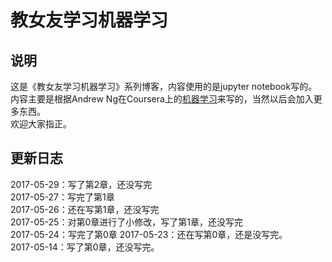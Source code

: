 # 教女友学习机器学习
## 说明
这是《教女友学习机器学习》系列博客，内容使用的是jupyter notebook写的。内容主要是根据Andrew Ng在Coursera上的[机器学习](https://www.coursera.org/learn/machine-learning/)来写的，当然以后会加入更多东西。  
欢迎大家指正。
## 更新日志  
2017-05-29：写了第2章，还没写完  
2017-05-27：写完了第1章  
2017-05-26：还在写第1章，还没写完  
2017-05-25：对第0章进行了小修改，写了第1章，还没写完  
2017-05-24：写完了第0章
2017-05-23：还在写第0章，还是没写完。  
2017-05-14：写了第0章，还没写完。  
